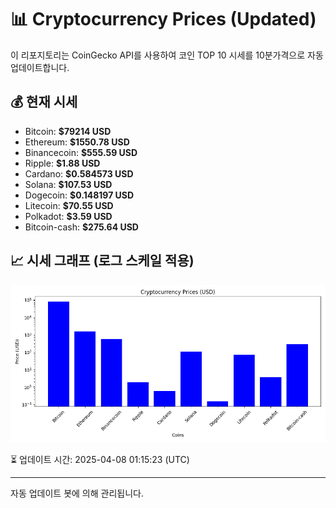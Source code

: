 
# 📊 Cryptocurrency Prices (Updated)

이 리포지토리는 CoinGecko API를 사용하여 코인 TOP 10 시세를 10분가격으로 자동 업데이트합니다.

## 💰 현재 시세
- Bitcoin: **$79214 USD**
- Ethereum: **$1550.78 USD**
- Binancecoin: **$555.59 USD**
- Ripple: **$1.88 USD**
- Cardano: **$0.584573 USD**
- Solana: **$107.53 USD**
- Dogecoin: **$0.148197 USD**
- Litecoin: **$70.55 USD**
- Polkadot: **$3.59 USD**
- Bitcoin-cash: **$275.64 USD**

## 📈 시세 그래프 (로그 스케일 적용)
![Crypto Prices](crypto_prices.png)

⏳ 업데이트 시간: 2025-04-08 01:15:23 (UTC)

---
자동 업데이트 봇에 의해 관리됩니다.
